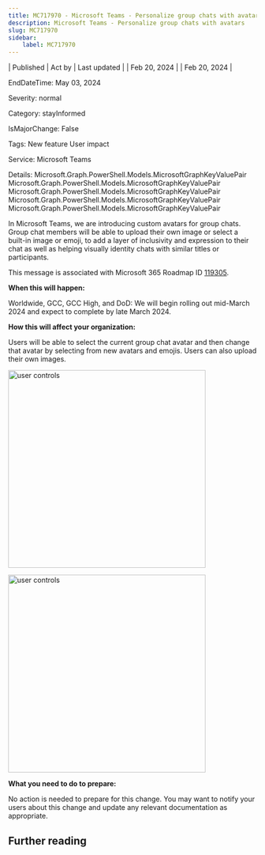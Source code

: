 ```yaml
---
title: MC717970 - Microsoft Teams - Personalize group chats with avatars
description: Microsoft Teams - Personalize group chats with avatars
slug: MC717970
sidebar:
    label: MC717970
---
```


| Published | Act by | Last updated |
| Feb 20, 2024 |  | Feb 20, 2024 |

EndDateTime: May 03, 2024

Severity: normal

Category: stayInformed

IsMajorChange: False

Tags: New feature User impact

Service: Microsoft Teams

Details: Microsoft.Graph.PowerShell.Models.MicrosoftGraphKeyValuePair Microsoft.Graph.PowerShell.Models.MicrosoftGraphKeyValuePair Microsoft.Graph.PowerShell.Models.MicrosoftGraphKeyValuePair Microsoft.Graph.PowerShell.Models.MicrosoftGraphKeyValuePair Microsoft.Graph.PowerShell.Models.MicrosoftGraphKeyValuePair

<p>In Microsoft Teams, we are introducing custom avatars for group chats. Group chat members will be able to upload their own image or select a built-in image or emoji, to add a layer of inclusivity and expression to their chat as well as helping visually identity chats with similar titles or participants.</p>
<p>This message is associated with Microsoft 365 Roadmap ID <a href="https://www.microsoft.com/microsoft-365/roadmap?filters=&amp;searchterms=119305" target="_blank">119305</a>.<br></p>

<p><b>When this will happen:</b></p><p>Worldwide, GCC, GCC High, and DoD: We will begin rolling out mid-March 2024 and expect to complete by late March 2024.&nbsp;<br></p>

<p><b>How this will affect your organization:</b><br></p>

<p>Users will be able to select the current group chat avatar and then change that avatar by selecting from new avatars and emojis. Users can also upload their own images.</p><p><img src="https://img-prod-cms-rt-microsoft-com.akamaized.net/cms/api/am/imageFileData/RW1hudS?ver=13e4" style="width: 400px;" alt="user controls"><br></p><p><img src="https://img-prod-cms-rt-microsoft-com.akamaized.net/cms/api/am/imageFileData/RW1hrC5?ver=f128" style="width: 400px;" alt="user controls"><br></p>
<p><b>What you need to do to prepare:</b><br></p>
<p>No action is needed to prepare for this change. You may want to notify your users about this change and update any relevant documentation as appropriate.</p>

## Further reading
